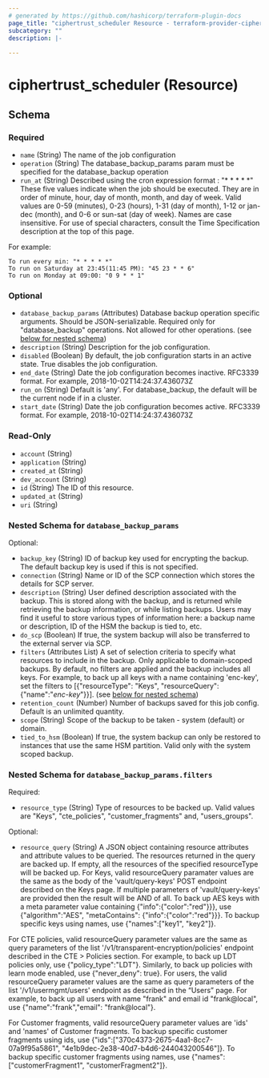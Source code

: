 ```yaml
---
# generated by https://github.com/hashicorp/terraform-plugin-docs
page_title: "ciphertrust_scheduler Resource - terraform-provider-ciphertrust"
subcategory: ""
description: |-
  
---
```


# ciphertrust_scheduler (Resource)





<!-- schema generated by tfplugindocs -->
## Schema

### Required

- `name` (String) The name of the job configuration
- `operation` (String) The database_backup_params param must be specified for the database_backup operation
- `run_at` (String) Described using the cron expression format : "* * * * *" These five values indicate when the job should be executed. They are in order of minute, hour, day of month, month, and day of week. Valid values are 0-59 (minutes), 0-23 (hours), 1-31 (day of month), 1-12 or jan-dec (month), and 0-6 or sun-sat (day of week). Names are case insensitive. For use of special characters, consult the Time Specification description at the top of this page.

For example:

    To run every min: "* * * * *"
    To run on Saturday at 23:45(11:45 PM): "45 23 * * 6"
    To run on Monday at 09:00: "0 9 * * 1"

### Optional

- `database_backup_params` (Attributes) Database backup operation specific arguments. Should be JSON-serializable. Required only for "database_backup" operations. Not allowed for other operations. (see [below for nested schema](#nestedatt--database_backup_params))
- `description` (String) Description for the job configuration.
- `disabled` (Boolean) By default, the job configuration starts in an active state. True disables the job configuration.
- `end_date` (String) Date the job configuration becomes inactive. RFC3339 format. For example, 2018-10-02T14:24:37.436073Z
- `run_on` (String) Default is 'any'. For database_backup, the default will be the current node if in a cluster.
- `start_date` (String) Date the job configuration becomes active. RFC3339 format. For example, 2018-10-02T14:24:37.436073Z

### Read-Only

- `account` (String)
- `application` (String)
- `created_at` (String)
- `dev_account` (String)
- `id` (String) The ID of this resource.
- `updated_at` (String)
- `uri` (String)

<a id="nestedatt--database_backup_params"></a>
### Nested Schema for `database_backup_params`

Optional:

- `backup_key` (String) ID of backup key used for encrypting the backup. The default backup key is used if this is not specified.
- `connection` (String) Name or ID of the SCP connection which stores the details for SCP server.
- `description` (String) User defined description associated with the backup. This is stored along with the backup, and is returned while retrieving the backup information, or while listing backups. Users may find it useful to store various types of information here: a backup name or description, ID of the HSM the backup is tied to, etc.
- `do_scp` (Boolean) If true, the system backup will also be transferred to the external server via SCP.
- `filters` (Attributes List) A set of selection criteria to specify what resources to include in the backup. Only applicable to domain-scoped backups. By default, no filters are applied and the backup includes all keys. For example, to back up all keys with a name containing 'enc-key', set the filters to [{"resourceType": "Keys", "resourceQuery":{"name":"*enc-key*"}}]. (see [below for nested schema](#nestedatt--database_backup_params--filters))
- `retention_count` (Number) Number of backups saved for this job config. Default is an unlimited quantity.
- `scope` (String) Scope of the backup to be taken - system (default) or domain.
- `tied_to_hsm` (Boolean) If true, the system backup can only be restored to instances that use the same HSM partition. Valid only with the system scoped backup.

<a id="nestedatt--database_backup_params--filters"></a>
### Nested Schema for `database_backup_params.filters`

Required:

- `resource_type` (String) Type of resources to be backed up. Valid values are "Keys", "cte_policies", "customer_fragments" and, "users_groups".

Optional:

- `resource_query` (String) A JSON object containing resource attributes and attribute values to be queried. The resources returned in the query are backed up. If empty, all the resources of the specified resourceType will be backed up. For Keys, valid resourceQuery paramater values are the same as the body of the 'vault/query-keys' POST endpoint described on the Keys page. If multiple parameters of 'vault/query-keys' are provided then the result will be AND of all. To back up AES keys with a meta parameter value containing {"info":{"color":"red"}}}, use {"algorithm":"AES", "metaContains": {"info":{"color":"red"}}}. To backup specific keys using names, use {"names":["key1", "key2"]}.

For CTE policies, valid resourceQuery parameter values are the same as query parameters of the list '/v1/transparent-encryption/policies' endpoint described in the CTE > Policies section. For example, to back up LDT policies only, use {"policy_type":"LDT"}. Similarly, to back up policies with learn mode enabled, use {"never_deny": true}. For users, the valid resourceQuery parameter values are the same as query parameters of the list '/v1/usermgmt/users' endpoint as described in the “Users” page. For example, to back up all users with name "frank" and email id "frank@local", use {"name":"frank","email": "frank@local"}.

For Customer fragments, valid resourceQuery parameter values are 'ids' and 'names' of Customer fragments. To backup specific customer fragments using ids, use {"ids":["370c4373-2675-4aa1-8cc7-07a9f95a5861", "4e1b9dec-2e38-40d7-b4d6-244043200546"]}. To backup specific customer fragments using names, use {"names":["customerFragment1", "customerFragment2"]}.
